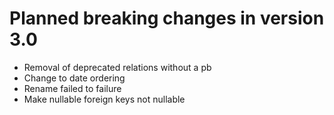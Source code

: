 # Planned breaking changes in version 3.0

* Removal of deprecated relations without a pb
* Change to date ordering
* Rename failed to failure
* Make nullable foreign keys not nullable

